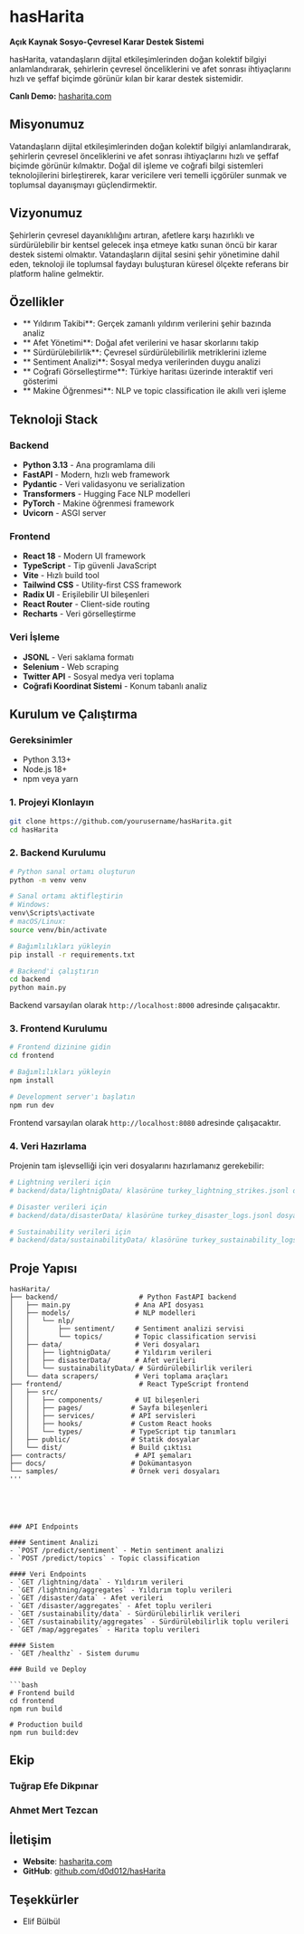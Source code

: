 # hasHarita 

**Açık Kaynak Sosyo-Çevresel Karar Destek Sistemi**

hasHarita, vatandaşların dijital etkileşimlerinden doğan kolektif bilgiyi anlamlandırarak, şehirlerin çevresel önceliklerini ve afet sonrası ihtiyaçlarını hızlı ve şeffaf biçimde görünür kılan bir karar destek sistemidir.

**Canlı Demo:** [hasharita.com](https://hasharita.com)

##  Misyonumuz

Vatandaşların dijital etkileşimlerinden doğan kolektif bilgiyi anlamlandırarak, şehirlerin çevresel önceliklerini ve afet sonrası ihtiyaçlarını hızlı ve şeffaf biçimde görünür kılmaktır. Doğal dil işleme ve coğrafi bilgi sistemleri teknolojilerini birleştirerek, karar vericilere veri temelli içgörüler sunmak ve toplumsal dayanışmayı güçlendirmektir.

## Vizyonumuz

Şehirlerin çevresel dayanıklılığını artıran, afetlere karşı hazırlıklı ve sürdürülebilir bir kentsel gelecek inşa etmeye katkı sunan öncü bir karar destek sistemi olmaktır. Vatandaşların dijital sesini şehir yönetimine dahil eden, teknoloji ile toplumsal faydayı buluşturan küresel ölçekte referans bir platform haline gelmektir.

##  Özellikler

- ** Yıldırım Takibi**: Gerçek zamanlı yıldırım verilerini şehir bazında analiz
- ** Afet Yönetimi**: Doğal afet verilerini ve hasar skorlarını takip
- ** Sürdürülebilirlik**: Çevresel sürdürülebilirlik metriklerini izleme
- ** Sentiment Analizi**: Sosyal medya verilerinden duygu analizi
- ** Coğrafi Görselleştirme**: Türkiye haritası üzerinde interaktif veri gösterimi
- ** Makine Öğrenmesi**: NLP ve topic classification ile akıllı veri işleme

##  Teknoloji Stack

### Backend
- **Python 3.13** - Ana programlama dili
- **FastAPI** - Modern, hızlı web framework
- **Pydantic** - Veri validasyonu ve serialization
- **Transformers** - Hugging Face NLP modelleri
- **PyTorch** - Makine öğrenmesi framework
- **Uvicorn** - ASGI server

### Frontend
- **React 18** - Modern UI framework
- **TypeScript** - Tip güvenli JavaScript
- **Vite** - Hızlı build tool
- **Tailwind CSS** - Utility-first CSS framework
- **Radix UI** - Erişilebilir UI bileşenleri
- **React Router** - Client-side routing
- **Recharts** - Veri görselleştirme

### Veri İşleme
- **JSONL** - Veri saklama formatı
- **Selenium** - Web scraping
- **Twitter API** - Sosyal medya veri toplama
- **Coğrafi Koordinat Sistemi** - Konum tabanlı analiz

##  Kurulum ve Çalıştırma

### Gereksinimler

- Python 3.13+
- Node.js 18+
- npm veya yarn

### 1. Projeyi Klonlayın

```bash
git clone https://github.com/yourusername/hasHarita.git
cd hasHarita
```

### 2. Backend Kurulumu

```bash
# Python sanal ortamı oluşturun
python -m venv venv

# Sanal ortamı aktifleştirin
# Windows:
venv\Scripts\activate
# macOS/Linux:
source venv/bin/activate

# Bağımlılıkları yükleyin
pip install -r requirements.txt

# Backend'i çalıştırın
cd backend
python main.py
```

Backend varsayılan olarak `http://localhost:8000` adresinde çalışacaktır.

### 3. Frontend Kurulumu

```bash
# Frontend dizinine gidin
cd frontend

# Bağımlılıkları yükleyin
npm install

# Development server'ı başlatın
npm run dev
```

Frontend varsayılan olarak `http://localhost:8080` adresinde çalışacaktır.

### 4. Veri Hazırlama

Projenin tam işlevselliği için veri dosyalarını hazırlamanız gerekebilir:

```bash
# Lightning verileri için
# backend/data/lightnigData/ klasörüne turkey_lightning_strikes.jsonl dosyasını ekleyin

# Disaster verileri için
# backend/data/disasterData/ klasörüne turkey_disaster_logs.jsonl dosyasını ekleyin

# Sustainability verileri için
# backend/data/sustainabilityData/ klasörüne turkey_sustainability_logs.jsonl dosyasını ekleyin
```

##  Proje Yapısı

```
hasHarita/
├── backend/                    # Python FastAPI backend
│   ├── main.py                # Ana API dosyası
│   ├── models/                # NLP modelleri
│   │   └── nlp/
│   │       ├── sentiment/     # Sentiment analizi servisi
│   │       └── topics/        # Topic classification servisi
│   ├── data/                  # Veri dosyaları
│   │   ├── lightnigData/      # Yıldırım verileri
│   │   ├── disasterData/      # Afet verileri
│   │   └── sustainabilityData/ # Sürdürülebilirlik verileri
│   └── data scrapers/         # Veri toplama araçları
├── frontend/                   # React TypeScript frontend
│   ├── src/
│   │   ├── components/        # UI bileşenleri
│   │   ├── pages/            # Sayfa bileşenleri
│   │   ├── services/         # API servisleri
│   │   ├── hooks/            # Custom React hooks
│   │   └── types/            # TypeScript tip tanımları
│   ├── public/               # Statik dosyalar
│   └── dist/                 # Build çıktısı
├── contracts/                 # API şemaları
├── docs/                     # Dokümantasyon
└── samples/                  # Örnek veri dosyaları
'''





### API Endpoints

#### Sentiment Analizi
- `POST /predict/sentiment` - Metin sentiment analizi
- `POST /predict/topics` - Topic classification

#### Veri Endpoints
- `GET /lightning/data` - Yıldırım verileri
- `GET /lightning/aggregates` - Yıldırım toplu verileri
- `GET /disaster/data` - Afet verileri
- `GET /disaster/aggregates` - Afet toplu verileri
- `GET /sustainability/data` - Sürdürülebilirlik verileri
- `GET /sustainability/aggregates` - Sürdürülebilirlik toplu verileri
- `GET /map/aggregates` - Harita toplu verileri

#### Sistem
- `GET /healthz` - Sistem durumu

### Build ve Deploy

```bash
# Frontend build
cd frontend
npm run build

# Production build
npm run build:dev
```

## Ekip

### Tuğrap Efe Dikpınar


### Ahmet Mert Tezcan




## İletişim

- **Website**: [hasharita.com](https://hasharita.com)
- **GitHub**: [github.com/d0d012/hasHarita](https://github.com/d0d012/hasHarita)

## Teşekkürler

- Elif Bülbül


